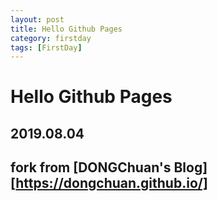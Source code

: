 ```yaml
---
layout: post
title: Hello Github Pages
category: firstday
tags: [FirstDay]
---
```


# Hello Github Pages
## 2019.08.04
## fork from [DONGChuan's Blog][https://dongchuan.github.io/]